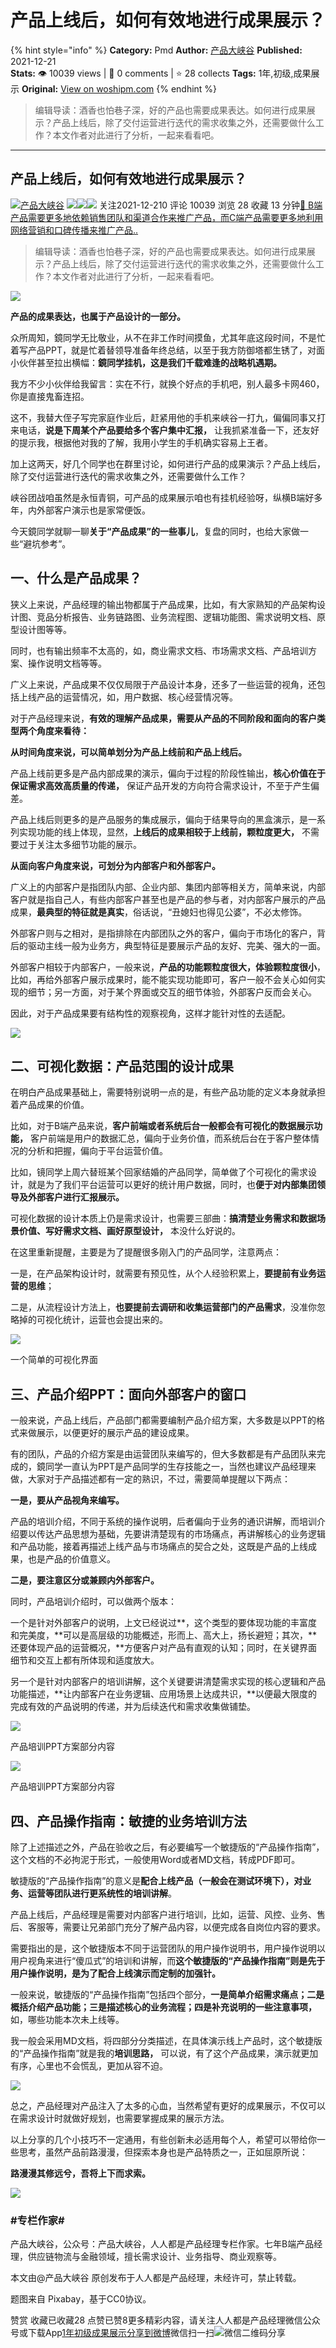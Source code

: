 # 产品上线后，如何有效地进行成果展示？
{% hint style="info" %}
**Category:** Pmd
**Author:** [产品大峡谷](https://www.woshipm.com/u/370341)
**Published:** 2021-12-21  
**Stats:** 👁️ 10039 views | 💬 0 comments | ⭐ 28 collects
**Tags:** 1年,初级,成果展示
**Original:** [View on woshipm.com](https://www.woshipm.com/pmd/5259555.html)
{% endhint %}
> 编辑导读：酒香也怕巷子深，好的产品也需要成果表达。如何进行成果展示？产品上线后，除了交付运营进行迭代的需求收集之外，还需要做什么工作？本文作者对此进行了分析，一起来看看吧。

---

## 产品上线后，如何有效地进行成果展示？

[![](https://image.woshipm.com/wp-files/2022/05/Ojbe5hJTxgahne7BAHCn.jpg!/both/72x72)](https://www.woshipm.com/u/370341)[产品大峡谷](https://www.woshipm.com/u/370341) ![](https://static.woshipm.com/tag/1121_1@2x.png)![](https://static.woshipm.com/tag/2103_1@2x.png)![](https://static.woshipm.com/tag/2104_1@2x.png) 关注2021-12-210 评论 10039 浏览 28 收藏 13 分钟[🔗 B端产品需要更多地依赖销售团队和渠道合作来推广产品，而C端产品需要更多地利用网络营销和口碑传播来推广产品..](https://ke.qidianla.com/courses/bcpm)

> 编辑导读：酒香也怕巷子深，好的产品也需要成果表达。如何进行成果展示？产品上线后，除了交付运营进行迭代的需求收集之外，还需要做什么工作？本文作者对此进行了分析，一起来看看吧。

![](https://image.woshipm.com/wp-files/2021/12/JGJWSMyDLCtzeVzVTayb.jpg)

**产品的成果表达，也属于产品设计的一部分。**

众所周知，鏡同学无比敬业，从不在非工作时间摸鱼，尤其年底这段时间，不是忙着写产品PPT，就是忙着替领导准备年终总结，以至于我方防御塔都生锈了，对面小伙伴甚至拉出横幅：**鏡同学挂机，这是我们千载难逢的战略机遇期。**

我方不少小伙伴给我留言：实在不行，就换个好点的手机吧，别人最多卡网460，你是直接鬼畜连招。

这不，我替大侄子写完家庭作业后，赶紧用他的手机来峡谷一打九，偏偏同事又打来电话，**说是下周某个产品要给多个客户集中汇报，** 让我抓紧准备一下，还友好的提示我，根据他对我的了解，我用小学生的手机确实容易上王者。

加上这两天，好几个同学也在群里讨论，如何进行产品的成果演示？产品上线后，除了交付运营进行迭代的需求收集之外，还需要做什么工作？

峡谷团战咱虽然是永恒青铜，可产品的成果展示咱也有挂机经验呀，纵横B端好多年，内外部客户演示也是家常便饭。

今天鏡同学就聊一聊**关于“产品成果”的一些事儿**，复盘的同时，也给大家做一些“避坑参考”。

## 一、什么是产品成果？

狭义上来说，产品经理的输出物都属于产品成果，比如，有大家熟知的产品架构设计图、竞品分析报告、业务链路图、业务流程图、逻辑功能图、需求说明文档、原型设计图等等。

同时，也有输出频率不太高的，如，商业需求文档、市场需求文档、产品培训方案、操作说明文档等等。

广义上来说，产品成果不仅仅局限于产品设计本身，还多了一些运营的视角，还包括上线产品的运营情况，如，用户数据、核心经营情况等。

对于产品经理来说，**有效的理解产品成果，需要从产品的不同阶段和面向的客户类型两个角度来看待：**

**从时间角度来说，可以简单划分为产品上线前和产品上线后。**

产品上线前更多是产品内部成果的演示，偏向于过程的阶段性输出，**核心价值在于保证需求高效高质量的传递，** 保证产品开发的方向符合需求设计，不至于产生偏差。

产品上线后则更多的是产品服务的集成展示，偏向于结果导向的黑盒演示，是一系列实现功能的线上体现，显然，**上线后的成果相较于上线前，颗粒度更大，** 不需要过于关注太多细节功能的展示。

**从面向客户角度来说，可划分为内部客户和外部客户。**

广义上的内部客户是指团队内部、企业内部、集团内部等相关方，简单来说，内部客户就是指自己人，有些内部客户甚至也是产品的参与者，对内部客户展示的产品成果，**最典型的特征就是真实**，俗话说，“丑媳妇也得见公婆”，不必太修饰。

外部客户则与之相对，是指排除在内部团队之外的客户，偏向于市场化的客户，背后的驱动主线一般为业务方，典型特征是要展示产品的友好、完美、强大的一面。

外部客户相较于内部客户，一般来说，**产品的功能颗粒度很大，体验颗粒度很小**，比如，再给外部客户展示成果时，能不能实现功能即可，客户一般不会关心如何实现的细节；另一方面，对于某个界面或交互的细节体验，外部客户反而会关心。

因此，对于产品成果要有结构性的观察视角，这样才能针对性的去适配。

![](https://image.woshipm.com/wp-files/2021/12/J2mbKRUKciSPGOCgGvOg.png)

## 二、可视化数据：产品范围的设计成果

在明白产品成果基础上，需要特别说明一点的是，有些产品功能的定义本身就承担着产品成果的价值。

比如，对于B端产品来说，**客户前端或者系统后台一般都会有可视化的数据展示功能，** 客户前端是用户的数据汇总，偏向于业务价值，而系统后台在于客户整体情况的分析和把握，偏向于平台运营价值。

比如，镜同学上周六替班某个回家结婚的产品同学，简单做了个可视化的需求设计，就是为了我们平台运营可以更好的统计用户数据，同时，也**便于对内部集团领导及外部客户进行汇报展示。**

可视化数据的设计本质上仍是需求设计，也需要三部曲：**搞清楚业务需求和数据场景价值、写好需求文档、画好原型设计，** 本没什么好说的。

在这里重新提醒，主要是为了提醒很多刚入门的产品同学，注意两点：

一是，在产品架构设计时，就需要有预见性，从个人经验积累上，**要提前有业务运营的思维**；

二是，从流程设计方法上，**也要提前去调研和收集运营部门的产品需求**，没准你忽略掉的可视化统计，运营也会提出来的。

![](https://image.woshipm.com/wp-files/2021/12/U7lZdyniaFLp1kUt3hKW.png)

一个简单的可视化界面

## 三、产品介绍PPT：面向外部客户的窗口

一般来说，产品上线后，产品部门都需要编制产品介绍方案，大多数是以PPT的格式来做展示，以便更好的展示产品的建设成果。

有的团队，产品的介绍方案是由运营团队来编写的，但大多数都是有产品团队来完成的，鏡同学一直认为PPT是产品同学的生存技能之一，当然也建议产品经理来做，大家对于产品描述都有一定的熟识，不过，需要简单提醒以下两点：

**一是，要从产品视角来编写。**

产品的培训介绍，不同于系统的操作说明，后者偏向于业务的通识讲解，而培训介绍要以传达产品思想为基础，先要讲清楚现有的市场痛点，再讲解核心的业务逻辑和产品功能，接着再描述上线产品与市场痛点的契合之处，这既是产品的上线成果，也是产品的价值意义。

**二是，要注意区分或兼顾内外部客户。**

同时，产品培训介绍时，可以做两个版本：

一个是针对外部客户的说明，上文已经说过\*\*，这个类型的要体现功能的丰富度和完美度，\*\*可以是高层级的功能概述，形而上、高大上，扬长避短；其次，\*\*还要体现产品的运营概况，\*\*方便客户对产品有直观的认知；同时，在关键界面细节和交互上都有所体现和适度放大。

另一个是针对内部客户的培训讲解，这个关键要讲清楚需求实现的核心逻辑和产品功能描述，\*\*让内部客户在业务逻辑、应用场景上达成共识，\*\*以便最大限度的完成有效的产品说明的传递，并为后续迭代和需求收集做铺垫。

![](https://image.woshipm.com/wp-files/2021/12/PBlTkUTKT2QMGGfvfw5m.png)

产品培训PPT方案部分内容

![](https://image.woshipm.com/wp-files/2021/12/ENIFqRqXw9f0qnjlNdig.png)

产品培训PPT方案部分内容

## 四、产品操作指南：敏捷的业务培训方法

除了上述描述之外，产品在验收之后，有必要编写一个敏捷版的“产品操作指南”，这个文档的不必拘泥于形式，一般使用Word或者MD文档，转成PDF即可。

敏捷版的“产品操作指南”的意义是**配合上线产品（一般会在测试环境下），对业务、运营等团队进行更系统性的培训讲解**。

产品上线后，产品经理是需要对内部客户进行培训，比如，运营、风控、业务、售后、客服等，需要让兄弟部门充分了解产品内容，以便完成各自岗位内容的要求。

需要指出的是，这个敏捷版本不同于运营团队的用户操作说明书，用户操作说明以用户视角来进行“傻瓜式”的培训和讲解，而**这个敏捷版的“产品操作指南”则是先于用户操作说明，是为了配合上线演示而定制的加强针。**

一般来说，敏捷版的“产品操作指南”包括四个部分，**一是简单介绍需求痛点；二是概括介绍产品功能；三是描述核心的业务流程；四是补充说明的一些注意事项，** 如，哪些功能本次未上线等。

我一般会采用MD文档，将四部分分类描述，在具体演示线上产品时，这个敏捷版的“产品操作指南”就是我的**培训思路，** 可以说，有了这个产品成果，演示就更加有序，心里也不会慌乱，更加从容不迫。

![](https://image.woshipm.com/wp-files/2021/12/jQKzx7uc9KpRYqzAH2jG.png)

总之，产品经理对产品注入了太多的心血，当然希望有更好的成果展示，不仅可以在需求设计时就做好规划，也需要掌握成果的展示方法。

以上分享的几个小技巧不一定通用，有些创新未必适用每个人，希望可以带给你一些思考，虽然产品前路漫漫，但探索本身也是产品特质之一，正如屈原所说：

**路漫漫其修远兮，吾将上下而求索。**

![](https://image.woshipm.com/wp-files/2021/12/cu67OrUaxjNDgVT9j0ib.png)

### #专栏作家#

产品大峡谷，公众号：产品大峡谷，人人都是产品经理专栏作家。七年B端产品经理，供应链物流与金融领域，擅长需求设计、业务指导、商业观察等。

本文由@产品大峡谷 原创发布于人人都是产品经理，未经许可，禁止转载。

题图来自 Pixabay，基于CC0协议。

赞赏 收藏已收藏28 点赞已赞8更多精彩内容，请关注人人都是产品经理微信公众号或下载App[1年](https://www.woshipm.com/tag/1%e5%b9%b4)[初级](https://www.woshipm.com/tag/%e5%88%9d%e7%ba%a7)[成果展示](https://www.woshipm.com/tag/%e6%88%90%e6%9e%9c%e5%b1%95%e7%a4%ba)[分享到微博](https://service.weibo.com/share/share.php?appkey=2775287854&title=产品上线后，如何有效地进行成果展示？&url=https://www.woshipm.com/pmd/5259555.html&pic=https://image.woshipm.com/wp-files/2021/12/JGJWSMyDLCtzeVzVTayb.jpg)微信扫一扫![微信二维码](https://api.pwmqr.com/qrcode/create/?url=https://www.woshipm.com/pmd/5259555.html)分享